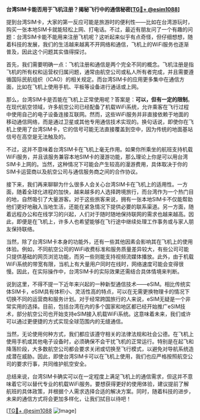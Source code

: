 **台湾SIM卡能否用于飞机注册？揭秘飞行中的通信秘密[[TG💪+ @esim1088](https://t.me/s/esim1088)]**

提到台湾SIM卡，大家的第一反应可能是旅游时的便利性——比如在台湾游玩时，购买一张本地SIM卡就能轻松上网、打电话。不过，最近有朋友问了一个有趣的问题：台湾SIM卡能不能用来注册飞机呢？这听起来似乎有点奇怪，但仔细想想，随着科技的发展，我们的生活越来越离不开网络和通信，飞机上的WiFi服务也逐渐普及，因此这个问题其实值得探讨。

首先，我们需要明确一点：飞机注册和通信是两个完全不同的概念。飞机注册是指飞机的所有权和运营权归属问题，通常由航空公司或私人所有者完成，并且需要遵循国际民航组织（ICAO）的相关规定。而台湾SIM卡的应用更多集中在通信方面，比如在飞机上使用手机、平板等设备进行通话或上网。

那么，台湾SIM卡是否能在飞机上正常使用呢？答案是：**可以，但有一定的限制**。在现代航空领域，许多航空公司已经配备了机载WiFi系统，允许乘客在飞行过程中使用自己的电子设备连接互联网。然而，这些WiFi服务并非直接依赖于地面的移动通信网络，而是通过卫星或其他专用通信技术实现的。换句话说，即使你在飞机上使用了台湾SIM卡，它的信号可能无法直接覆盖到空中，因为传统的地面基站信号在高空是无法触及的。

不过，这并不意味着台湾SIM卡在飞机上毫无作用。如果你所乘坐的航班支持机载WiFi服务，并且该服务兼容本地SIM卡的漫游功能，那么理论上你是可以用台湾SIM卡上网的。当然，这种情况下可能会产生较高的漫游费用，具体取决于你的SIM卡运营商以及航空公司与通信服务商之间的合作协议。

接下来，我们再来聊聊为什么很多人会关心台湾SIM卡在飞机上的适用性。一方面，随着全球化进程的加快，越来越多的人选择跨境旅行，而台湾作为一个热门目的地，自然吸引了大量游客。对于这些旅客来说，拥有一张本地SIM卡不仅能帮助他们更好地融入当地生活，还能在紧急情况下提供必要的联系渠道。另一方面，随着远程办公和在线学习的兴起，人们对于随时随地保持联网的需求也越来越高。因此，即便是在飞机上，许多人也希望能够在飞行途中继续处理工作事务或与家人朋友保持联络。

当然，除了台湾SIM卡本身的功能外，还有一些其他因素会影响其在飞机上的使用体验。例如，不同航空公司的WiFi收费标准和服务质量差异较大，有些公司可能只提供基础的网页浏览功能，而另一些则能支持视频流媒体播放。此外，由于机载WiFi系统的带宽有限，当机上有大量用户同时在线时，网络速度可能会变得很慢。因此，在实际操作中，台湾SIM卡的实际效果还需结合具体情境来判断。

说到这里，不得不提一下近年来兴起的一种新型通信技术——eSIM。相比传统实体SIM卡，eSIM具有体积小、灵活性高的特点，可以在无需更换物理卡的情况下切换不同的运营商和服务计划。对于经常跨国旅行的人来说，eSIM无疑是一个非常实用的选择。目前，包括台湾在内的多个国家和地区都已经开始推广eSIM技术，部分航空公司也开始支持eSIM接入机载WiFi系统。这意味着未来，我们或许可以通过更便捷的方式实现全球范围内的无缝通信。

当然，无论使用何种方式，我们都应该遵守相关的法律法规和社会公德。在飞机上使用手机或其他电子设备时，必须确保不会干扰飞机的正常运行。特别是在起飞和降落阶段，大多数航空公司都会要求关闭或切换至飞行模式，以避免对导航系统造成潜在威胁。因此，即使台湾SIM卡可以在飞机上使用，我们也应严格按照航空公司的要求行事，共同维护航空安全。

总结来说，台湾SIM卡确实可以在一定程度上满足飞机上的通信需求，但这并不意味着它可以替代专业的机载WiFi服务。要想获得更好的使用体验，建议提前了解航班的具体政策，并根据个人需求选择合适的解决方案。同时，随着科技的进步，未来的通信方式将会更加多样化，让我们拭目以待吧！

[[TG💪+ @esim1088](https://t.me/s/esim1088) ![Image](https://i.postimg.cc/4NQfJmqS/Snipaste-2025-05-13-00-14-12.png)]